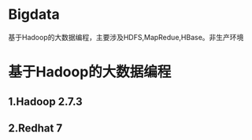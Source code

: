 # Bigdata
基于Hadoop的大数据编程，主要涉及HDFS,MapRedue,HBase。非生产环境
# 基于Hadoop的大数据编程
## 1.Hadoop 2.7.3
## 2.Redhat 7

